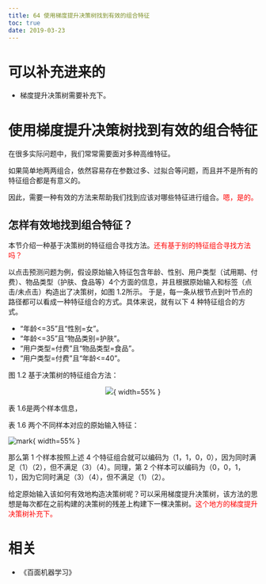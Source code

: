 ```yaml
---
title: 64 使用梯度提升决策树找到有效的组合特征
toc: true
date: 2019-03-23
---
```

# 可以补充进来的

- 梯度提升决策树需要补充下。


# 使用梯度提升决策树找到有效的组合特征

在很多实际问题中，我们常常需要面对多种高维特征。

如果简单地两两组合，依然容易存在参数过多、过拟合等问题，而且并不是所有的特征组合都是有意义的。

因此，需要一种有效的方法来帮助我们找到应该对哪些特征进行组合。<span style="color:red;">嗯，是的。</span>

## 怎样有效地找到组合特征？

本节介绍一种基于决策树的特征组合寻找方法。<span style="color:red;">还有基于别的特征组合寻找方法吗？</span>

以点击预测问题为例，假设原始输入特征包含年龄、性别、用户类型（试用期、付费）、物品类型（护肤、食品等）4个方面的信息，并且根据原始输入和标签（点击/未点击）构造出了决策树，如图 1.2所示。
于是，每一条从根节点到叶节点的路径都可以看成一种特征组合的方式。具体来说，就有以下 4 种特征组合的方式。

- “年龄<=35”且“性别=女”。
- “年龄<=35”且“物品类别=护肤”。
- “用户类型=付费”且“物品类型=食品”。
- “用户类型=付费”且“年龄<=40”。

图 1.2 基于决策树的特征组合方法：

<center>

![](http://images.iterate.site/blog/image/20190323/mEQ590psryDn.png?imageslim){ width=55% }


</center>



表 1.6是两个样本信息，

表 1.6 两个不同样本对应的原始输入特征：

![mark](http://images.iterate.site/blog/image/20190826/VRSNjR74j0Db.png?imageslim){ width=55% }

那么第 1 个样本按照上述 4 个特征组合就可以编码为（1，1，0，0），因为同时满足（1）（2），但不满足（3）（4）。同理，第 2 个样本可以编码为（0，0，1，1），因为它同时满足（3）（4），但不满足（1）（2）。


给定原始输入该如何有效地构造决策树呢？可以采用梯度提升决策树，该方法的思想是每次都在之前构建的决策树的残差上构建下一棵决策树。<span style="color:red;">这个地方的梯度提升决策树补充下。</span>


# 相关

- 《百面机器学习》
